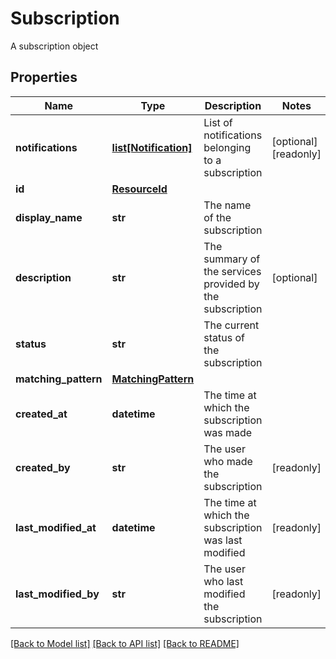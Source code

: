 # Subscription

A subscription object

## Properties
Name | Type | Description | Notes
------------ | ------------- | ------------- | -------------
**notifications** | [**list[Notification]**](Notification.md) | List of notifications belonging to a subscription | [optional] [readonly] 
**id** | [**ResourceId**](ResourceId.md) |  | 
**display_name** | **str** | The name of the subscription | 
**description** | **str** | The summary of the services provided by the subscription | [optional] 
**status** | **str** | The current status of the subscription | 
**matching_pattern** | [**MatchingPattern**](MatchingPattern.md) |  | 
**created_at** | **datetime** | The time at which the subscription was made | 
**created_by** | **str** | The user who made the subscription | [readonly] 
**last_modified_at** | **datetime** | The time at which the subscription was last modified | [readonly] 
**last_modified_by** | **str** | The user who last modified the subscription | [readonly] 

[[Back to Model list]](../README.md#documentation-for-models) [[Back to API list]](../README.md#documentation-for-api-endpoints) [[Back to README]](../README.md)


